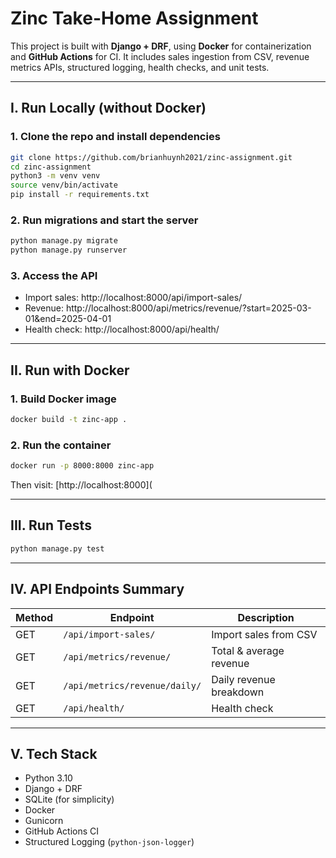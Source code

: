 # Zinc Take-Home Assignment

This project is built with **Django + DRF**, using **Docker** for containerization and **GitHub Actions** for CI. It includes sales ingestion from CSV, revenue metrics APIs, structured logging, health checks, and unit tests.

---

## I. Run Locally (without Docker)

### 1. Clone the repo and install dependencies

```bash
git clone https://github.com/brianhuynh2021/zinc-assignment.git
cd zinc-assignment
python3 -m venv venv
source venv/bin/activate
pip install -r requirements.txt
```

### 2. Run migrations and start the server

```bash
python manage.py migrate
python manage.py runserver
```

### 3. Access the API

- Import sales: http://localhost:8000/api/import-sales/  
- Revenue: http://localhost:8000/api/metrics/revenue/?start=2025-03-01&end=2025-04-01  
- Health check: http://localhost:8000/api/health/

---

## II. Run with Docker

### 1. Build Docker image

```bash
docker build -t zinc-app .
```

### 2. Run the container

```bash
docker run -p 8000:8000 zinc-app
```

Then visit: [http://localhost:8000](

---

## III. Run Tests

```bash
python manage.py test
```

---

## IV. API Endpoints Summary

| Method | Endpoint                            | Description                 |
|--------|-------------------------------------|-----------------------------|
| GET    | `/api/import-sales/`               | Import sales from CSV       |
| GET    | `/api/metrics/revenue/`            | Total & average revenue     |
| GET    | `/api/metrics/revenue/daily/`      | Daily revenue breakdown     |
| GET    | `/api/health/`                     | Health check                |

---

## V. Tech Stack

- Python 3.10  
- Django + DRF  
- SQLite (for simplicity)  
- Docker  
- Gunicorn  
- GitHub Actions CI  
- Structured Logging (`python-json-logger`)